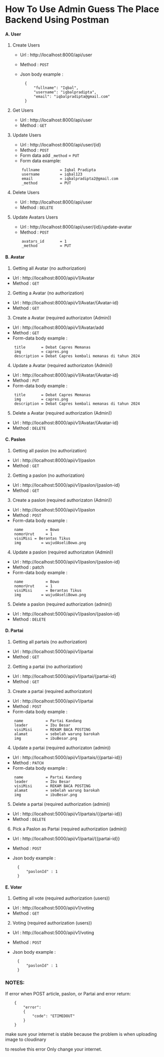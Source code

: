 # How To Use Admin Guess The Place Backend Using Postman

#### A. User

1.  Create Users<br>

    -   Url : http://localhost:8000/api/user
    -   Method : `POST`
    -   Json body example :

              {
                  "fullname": "Iqbal",
                  "username": "iqbalpradipta",
                  "email": "iqbalpradipta@gmail.com"
              }

2.  Get Users<br>

    -   Url : http://localhost:8000/api/user
    -   Method : `GET`

3. Update Users<br>

    -   Url : http://localhost:8000/api/user/{id}
    -   Method : `POST`
    -   Form data add `_method` = `PUT`
    -   Form data example:
        
    ```
        fullname         = Iqbal Pradipta
        username         = iqbal123
        email            = iqbalpradipta2@gmail.com
        _method          = PUT
    ```

4. Delete Users<br>
    -   Url : http://localhost:8000/api/user
    -   Method : `DELETE`

5. Update Avatars Users<br>
    -   Url : http://localhost:8000/api/user/{id}/update-avatar
    -   Method : `POST`
    ```
        avatars_id       = 1
        _method          = PUT
    ```

#### B. Avatar

1. Getting all Avatar (no authorization)<br>

-   Url : http://localhost:8000/api/v1/Avatar
-   Method : `GET`

2. Getting a Avatar (no authorization)<br>

-   Url : http://localhost:8000/api/v1/Avatar/{Avatar-id}
-   Method : `GET`

3. Create a Avatar (required authorizaton (Admin))

-   Url : http://localhost:8000/api/v1/Avatar/add
-   Method : `GET`
-   Form-data body example :

```
    title       = Debat Capres Memanas
    img         = capres.png
    description = Debat Capres kembali memanas di tahun 2024
```

4. Update a Avatar (required authorizaton (Admin))<br>

-   Url : http://localhost:8000/api/v1/Avatar/{Avatar-id}
-   Method : `PUT`
-   Form-data body example :

```
    title       = Debat Capres Memanas
    img         = capres.png
    description = Debat Capres kembali memanas di tahun 2024
```

5. Delete a Avatar (required authorization (Admin))<br>

-   Url : http://localhost:8000/api/v1/Avatar/{Avatar-id}
-   Method : `DELETE`

#### C. Paslon

1. Getting all paslon (no authorization)<br>

-   Url : http://localhost:8000/api/v1/paslon
-   Method : `GET`

2. Getting a paslon (no authorization)<br>

-   Url : http://localhost:5000/api/v1/paslon/{paslon-id}
-   Method : `GET`

3. Create a paslon (required authorizaton (Admin))

-   Url : http://localhost:5000/api/v1/paslon
-   Method : `POST`
-   Form-data body example :

```
    name          = Bowo
    nomorUrut     = 1
    visiMisi = Berantas Tikus
    img         = wujudAseliBowo.png
```

4. Update a paslon (required authorizaton (Admin))

-   Url : http://localhost:5000/api/v1/paslon/{paslon-id}
-   Method : patch
-   Form-data body example :

```
    name          = Bowo
    nomorUrut     = 1
    visiMisi      = Berantas Tikus
    img         = wujudAseliBowo.png
```

5. Delete a paslon (required authorization (admin))<br>

-   Url : http://localhost:5000/api/v1/paslon/{paslon-id}
-   Method : `DELETE`

#### D. Partai

1. Getting all partais (no authorization)<br>

-   Url : http://localhost:5000/api/v1/partai
-   Method : `GET`

2. Getting a partai (no authorization)<br>

-   Url : http://localhost:5000/api/v1/partai/{partai-id}
-   Method : `GET`

3. Create a partai (required authorizaton)

-   Url : http://localhost:5000/api/v1/partai
-   Method : `POST`
-   Form-data body example :

```
    name          = Partai Kandang
    leader        = Ibu Besar
    visiMisi      = REKAM BACA POSTING
    alamat        = sebelah warung barokah
    img           = ibuBesar.png
```

4. Update a partai (required authorizaton (admin))

-   Url : http://localhost:5000/api/v1/partais/{{partai-id}}
-   Method : `PATCH`
-   Form-data body example :

```
    name          = Partai Kandang
    leader        = Ibu Besar
    visiMisi      = REKAM BACA POSTING
    alamat        = sebelah warung barokah
    img           = ibuBesar.png
```

5. Delete a partai (required authorization (admin))

-   Url : http://localhost:5000/api/v1/partais/{{partai-id}}
-   Method : `DELETE`

6. Pick a Paslon as Partai (required authorization (admin))<br>

-   Url : http://localhost:5000/api/v1/partai/{{partai-id}}
-   Method : `POST`
-   Json body example :

          {
              "paslonId" : 1
          }

#### E. Voter

1. Getting all vote (required authorization (users))<br>

-   Url : http://localhost:5000/api/v1/voting
-   Method : `GET`

2. Voting (required authorization (users))<br>

-   Url : http://localhost:5000/api/v1/voting<br>
-   Method : `POST`
-   Json body example :

          {
              "paslonId" : 1
          }

### NOTES:

If error when POST article, paslon, or Partai and error return:

        {
            "error":
            {
                "code": "ETIMEDOUT"
            }
        }

make sure your internet is stable because the problem is when uploading image to cloudinary

to resolve this error Only change your internet.
